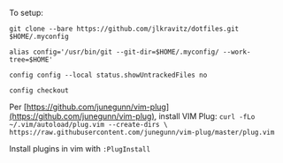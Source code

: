 To setup:

`git clone --bare https://github.com/jlkravitz/dotfiles.git $HOME/.myconfig`

`alias config='/usr/bin/git --git-dir=$HOME/.myconfig/ --work-tree=$HOME'`

`config config --local status.showUntrackedFiles no`

`config checkout`

Per [https://github.com/junegunn/vim-plug](https://github.com/junegunn/vim-plug), install VIM Plug:
`curl -fLo ~/.vim/autoload/plug.vim --create-dirs \
    https://raw.githubusercontent.com/junegunn/vim-plug/master/plug.vim`

Install plugins in vim with `:PlugInstall`
